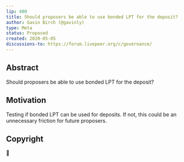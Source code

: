 ```yaml
---
lip: 400
title: Should proposers be able to use bonded LPT for the deposit?
author: Gavin Birch (@gavinly)
type: Meta
status: Proposed
created: 2020-05-05
discussions-to: https://forum.livepeer.org/c/governance/
---
```


## Abstract

Should proposers be able to use bonded LPT for the deposit?

## Motivation

Testing if bonded LPT can be used for deposits. If not, this could be an unnecessary friction for future proposers.

## Copyright

🧐
